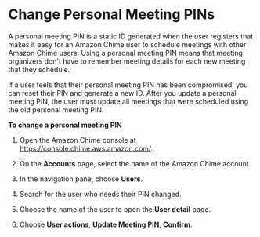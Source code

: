 # Change Personal Meeting PINs<a name="change-PINs"></a>

A personal meeting PIN is a static ID generated when the user registers that makes it easy for an Amazon Chime user to schedule meetings with other Amazon Chime users\. Using a personal meeting PIN means that meeting organizers don't have to remember meeting details for each new meeting that they schedule\.

If a user feels that their personal meeting PIN has been compromised, you can reset their PIN and generate a new ID\. After you update a personal meeting PIN, the user must update all meetings that were scheduled using the old personal meeting PIN\.

**To change a personal meeting PIN**

1. Open the Amazon Chime console at [https://console\.chime\.aws\.amazon\.com/](https://console.chime.aws.amazon.com)\.

1. On the **Accounts** page, select the name of the Amazon Chime account\.

1. In the navigation pane, choose **Users**\.

1. Search for the user who needs their PIN changed\.

1. Choose the name of the user to open the **User detail** page\.

1. Choose **User actions**, **Update Meeting PIN**, **Confirm**\.